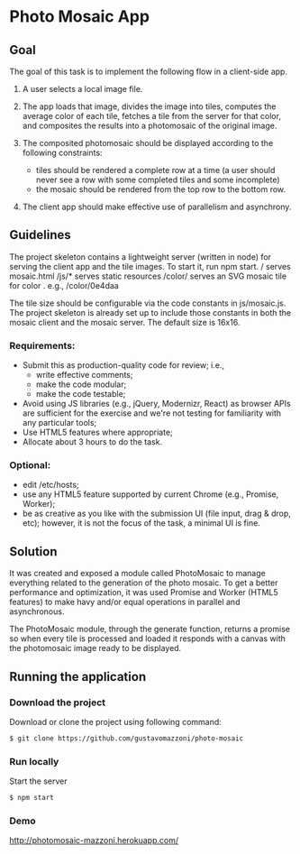# Photo Mosaic App
## Goal

The goal of this task is to implement the following flow in a client-side app.

1. A user selects a local image file.

2. The app loads that image, divides the image into tiles, computes the average
   color of each tile, fetches a tile from the server for that color, and
   composites the results into a photomosaic of the original image.

3. The composited photomosaic should be displayed according to the following
   constraints:
    - tiles should be rendered a complete row at a time (a user should never
      see a row with some completed tiles and some incomplete)
    - the mosaic should be rendered from the top row to the bottom row.

4. The client app should make effective use of parallelism and asynchrony.


## Guidelines

The project skeleton contains a lightweight server (written in node) for
serving the client app and the tile images. To start it, run npm start.
  /              serves mosaic.html
  /js/*          serves static resources
  /color/<hex>   serves an SVG mosaic tile for color <hex>.  e.g., /color/0e4daa

The tile size should be configurable via the code constants in js/mosaic.js.
The project skeleton is already set up to include those constants in both the
mosaic client and the mosaic server.  The default size is 16x16.

### Requirements:
 - Submit this as production-quality code for review; i.e.,
   - write effective comments; 
   - make the code modular;
   - make the code testable;
 - Avoid using JS libraries (e.g., jQuery, Modernizr, React) as browser APIs
   are sufficient for the exercise and we're not testing for familiarity with
   any particular tools;
 - Use HTML5 features where appropriate;
 - Allocate about 3 hours to do the task.

### Optional:
 - edit /etc/hosts;
 - use any HTML5 feature supported by current Chrome (e.g., Promise, Worker);
 - be as creative as you like with the submission UI (file input, drag & drop,
   etc); however, it is not the focus of the task, a minimal UI is fine.

## Solution

It was created and exposed a module called PhotoMosaic to manage everything related to the generation of the photo mosaic. To get a better performance and optimization, it was used Promise and Worker (HTML5 features) to make havy and/or equal operations in parallel and asynchronous.

The PhotoMosaic module, through the generate function, returns a promise so when every tile is processed and loaded it responds with a canvas with the photomosaic image ready to be displayed.

## Running the application
### Download the project
Download or clone the project using following command:
```sh
$ git clone https://github.com/gustavomazzoni/photo-mosaic
```

### Run locally
Start the server
```sh
$ npm start
```

### Demo
http://photomosaic-mazzoni.herokuapp.com/
